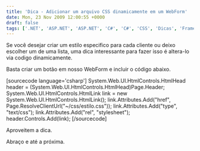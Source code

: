 ```yaml
---
title: 'Dica - Adicionar um arquivo CSS dinamicamente em um WebForm'
date: Mon, 23 Nov 2009 12:00:55 +0000
draft: false
tags: ['.NET', 'ASP.NET', 'ASP.NET', 'C#', 'C#', 'CSS', 'Dicas', 'Framework', 'VB.NET', 'VB.NET', 'Visual Studio', 'WebForm']
---
```


Se você desejar criar um estilo especifico para cada cliente ou deixo escolher um de uma lista, uma dica interessante para fazer isso é altera-lo via codigo dinamicamente.

Basta criar um botão em nosso WebForm e incluir o código abaixo.

\[sourcecode language='csharp'\] System.Web.UI.HtmlControls.HtmlHead header = (System.Web.UI.HtmlControls.HtmlHead)Page.Header; System.Web.UI.HtmlControls.HtmlLink link = new System.Web.UI.HtmlControls.HtmlLink(); link.Attributes.Add("href", Page.ResolveClientUrl("~/css/estilo.css")); link.Attributes.Add("type", "text/css"); link.Attributes.Add("rel", "stylesheet"); header.Controls.Add(link); \[/sourcecode\]

Aproveitem a dica.

Abraço e até a próxima.